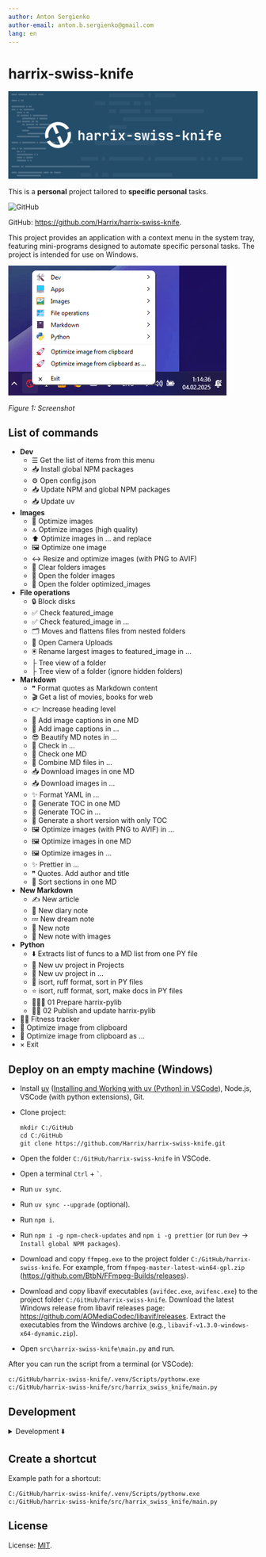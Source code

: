 ```yaml
---
author: Anton Sergienko
author-email: anton.b.sergienko@gmail.com
lang: en
---
```


# harrix-swiss-knife

![harrix-swiss-knife](https://raw.githubusercontent.com/Harrix/harrix-swiss-knife/refs/heads/main/img/featured-image.svg)

This is a **personal** project tailored to **specific personal** tasks.

![GitHub](https://img.shields.io/github/license/Harrix/harrix-swiss-knife)

GitHub: <https://github.com/Harrix/harrix-swiss-knife>.

This project provides an application with a context menu in the system tray, featuring mini-programs designed to automate specific personal tasks. The project is intended for use on Windows.

![Screenshot](https://raw.githubusercontent.com/Harrix/harrix-swiss-knife/refs/heads/main/img/screenshoot.png)

_Figure 1: Screenshot_

## List of commands

- **Dev**
  - ☰ Get the list of items from this menu
  - 📥 Install global NPM packages
  - ⚙️ Open config.json
  - 📥 Update NPM and global NPM packages
  - 📥 Update uv
- **Images**
  - 🚀 Optimize images
  - 🔝 Optimize images (high quality)
  - ⬆️ Optimize images in … and replace
  - 🖼️ Optimize one image
  - ↔️ Resize and optimize images (with PNG to AVIF)
  - 🧹 Clear folders images
  - 📂 Open the folder images
  - 📂 Open the folder optimized_images
- **File operations**
  - 🔒 Block disks
  - ✅ Check featured_image
  - ✅ Check featured_image in …
  - 🗂️ Moves and flattens files from nested folders
  - 📸 Open Camera Uploads
  - 🖲️ Rename largest images to featured_image in …
  - ├ Tree view of a folder
  - ├ Tree view of a folder (ignore hidden folders)
- **Markdown**
  - ❞ Format quotes as Markdown content
  - 🎬 Get a list of movies, books for web
  - 👉 Increase heading level
  - 🌄 Add image captions in one MD
  - 🌄 Add image captions in …
  - 😎 Beautify MD notes in …
  - 🚧 Check in …
  - 🚧 Check one MD
  - 🔗 Combine MD files in …
  - 📥 Download images in one MD
  - 📥 Download images in …
  - ✨ Format YAML in …
  - 📑 Generate TOC in one MD
  - 📑 Generate TOC in …
  - 🤏 Generate a short version with only TOC
  - 🖼️ Optimize images (with PNG to AVIF) in …
  - 🖼️ Optimize images in one MD
  - 🖼️ Optimize images in …
  - ✨ Prettier in …
  - ❞ Quotes. Add author and title
  - 📶 Sort sections in one MD
- **New Markdown**
  - ✍️ New article
  - 📖 New diary note
  - 💤 New dream note
  - 📓 New note
  - 📓 New note with images
- **Python**
  - ⬇️ Extracts list of funcs to a MD list from one PY file
  - 🐍 New uv project in Projects
  - 🐍 New uv project in …
  - 🌟 isort, ruff format, sort in PY files
  - ⭐ isort, ruff format, sort, make docs in PY files
  - 👩🏻‍🍳 01 Prepare harrix-pylib
  - 👷‍♂️ 02 Publish and update harrix-pylib
- 🏃🏻 Fitness tracker
- 🚀 Optimize image from clipboard
- 🚀 Optimize image from clipboard as …
- × Exit

## Deploy on an empty machine (Windows)

- Install [uv](https://docs.astral.sh/uv/) ([Installing and Working with uv (Python) in VSCode](https://github.com/Harrix/harrix.dev-articles-2025-en/blob/main/uv-vscode-python/uv-vscode-python.md)), Node.js, VSCode (with python extensions), Git.

- Clone project:

  ```shell
  mkdir C:/GitHub
  cd C:/GitHub
  git clone https://github.com/Harrix/harrix-swiss-knife.git
  ```

- Open the folder `C:/GitHub/harrix-swiss-knife` in VSCode.

- Open a terminal `Ctrl` + `` ` ``.

- Run `uv sync`.

- Run `uv sync --upgrade` (optional).

- Run `npm i`.

- Run `npm i -g npm-check-updates` and `npm i -g prettier` (or run `Dev` → `Install global NPM packages`).

- Download and copy `ffmpeg.exe` to the project folder `C:/GitHub/harrix-swiss-knife`. For example, from `ffmpeg-master-latest-win64-gpl.zip` (<https://github.com/BtbN/FFmpeg-Builds/releases>).

- Download and copy libavif executables (`avifdec.exe`, `avifenc.exe`) to the project folder `C:/GitHub/harrix-swiss-knife`. Download the latest Windows release from libavif releases page: <https://github.com/AOMediaCodec/libavif/releases>. Extract the executables from the Windows archive (e.g., `libavif-v1.3.0-windows-x64-dynamic.zip`).

- Open `src\harrix-swiss-knife\main.py` and run.

After you can run the script from a terminal (or VSCode):

```shell
c:/GitHub/harrix-swiss-knife/.venv/Scripts/pythonw.exe c:/GitHub/harrix-swiss-knife/src/harrix_swiss_knife/main.py
```

## Development

<details>
<summary>Development ⬇️</summary>

### CLI commands

CLI commands after installation.

- `uv self update` — update uv itself.
- `uv sync --upgrade` — update all project libraries (sometimes you need to call twice).
- `isort .` — sort imports.
- `ruff format` — format the project's Python files.
- `ruff check` — lint the project's Python files.
- `ruff check --fix` — lint and fix the project's Python files.
- `uv python install 3.13` + `uv python pin 3.13` + `uv sync` — switch to a different Python version.
- `vermin src` — determines the minimum version of Python.
- `ncu -u` + `npm install` + `npm audit fix --force` — update NPM packages.

### Add a new action

- Add a new action `class on_<action>(action_base.ActionBase)` in `src/harrix_swiss_knife/action_<section>.py`.
- Site for searching emojis <https://emojidb.org/>.
- In `main.py` add action `self.add_item(self.menu_<section>, hsk.md.on_<action>)` in `<section>`.
- From `harrix-swiss-knife`, call the command `Python` → `isort, ruff format, sort in PY files` and select the folder `harrix_swiss_knife`.

Example an action:

```python
class on_check_featured_image_in_folders(action_base.ActionBase):
    """Docstring."""

    icon = "✅"
    title = "Check featured_image.*"

    def execute(self, *args: Any, **kwargs: Any) -> None:  # noqa: ARG002
        """Execute the code. Main method for the action."""
        for path in config["paths_with_featured_image"]:
            try:
                result = h.file.check_featured_image(path)[1]
            except Exception as e:
                result = f"❌ Error: {e}"
            self.add_line(result)
        self.show_result()
```

Examples an action with QThread:

```python
class on_npm_update_packages(action_base.ActionBase):
    """Docstring."""

    icon = "📥"
    title = "Update NPM and global NPM packages"

    def execute(self, *args: Any, **kwargs: Any) -> None:  # noqa: ARG002
        """Execute the code. Main method for the action."""
        self.start_thread(self.in_thread, self.thread_after, self.title)

    def in_thread(self) -> str | None:
        """Execute code in a separate thread. For performing long-running operations."""
        commands = "npm update npm -g\nnpm update -g"
        return h.dev.run_powershell_script(commands)

    def thread_after(self, result: Any) -> None:  # noqa: ARG002
        """Execute code in the main thread after in_thread(). For handling the results of thread execution."""
        self.show_toast("Update completed")
        self.add_line(result)
        self.show_result()
```

```python
class on_sort_isort_fmt_python_code_folder(action_base.ActionBase):
    """Docstring."""

    icon = "🌟"
    title = "isort, ruff format, sort in PY files"

    def execute(self, *args: Any, **kwargs: Any) -> None:  # noqa: ARG002
        """Execute the code. Main method for the action."""
        self.folder_path = self.get_existing_directory("Select Project folder", config["path_github"])
        if not self.folder_path:
            return

        self.start_thread(self.in_thread, self.thread_after, self.title)

    def in_thread(self) -> str | None:
        """Execute code in a separate thread. For performing long-running operations."""
        commands = f"cd {self.folder_path}\nisort .\nruff format"
        self.add_line(h.dev.run_powershell_script(commands))
        self.add_line(h.file.apply_func(self.folder_path, ".py", h.py.sort_py_code))

    def thread_after(self, result: Any) -> None:  # noqa: ARG002
        """Execute code in the main thread after in_thread(). For handling the results of thread execution."""
        self.show_toast(f"{self.title} completed")
        self.show_result()
```

Example an action with sequence of QThread:

```python
class on_harrix_action_with_sequence_of_thread(action_base.ActionBase):
    """Docstring."""

    icon = "👷‍♂️"
    title = "Sequence of thread"

    def execute(self, *args: Any, **kwargs: Any) -> None:  # noqa: ARG002
        """Execute the code. Main method for the action."""
        self.start_thread(self.in_thread_01, self.thread_after_01, self.title)
        return "Started the process chain"

    def in_thread_01(self) -> str | None:
        """Execute code in a separate thread. For performing long-running operations."""
        # First operation
        self.add_line("Starting first operation")
        time.sleep(5)  # Simulating work
        return "First operation completed"

    def in_thread_02(self) -> str | None:
        """Execute code in a separate thread. For performing long-running operations."""
        # Second operation
        self.add_line("Starting second operation")
        time.sleep(self.time_waiting_seconds)  # Simulating work
        return "Second operation completed"

    def in_thread_03(self) -> str | None:
        """Execute code in a separate thread. For performing long-running operations."""
        # Third operation
        self.add_line("Starting third operation")
        time.sleep(5)  # Simulating work
        return "Third operation completed"

    def thread_after_01(self, result: Any) -> None:  # noqa: ARG002
        """Execute code in the main thread after in_thread_01(). For handling the results of thread execution."""
        self.add_line(result)  # Log the result from the first thread

        # Start the second operation
        self.time_waiting_seconds = 20
        message = f"Wait {self.time_waiting_seconds} seconds for the package to be published."
        self.start_thread(self.in_thread_02, self.thread_after_02, message)

    def thread_after_02(self, result: Any) -> None:  # noqa: ARG002
        """Execute code in the main thread after in_thread_02(). For handling the results of thread execution."""
        self.add_line(result)  # Log the result from the second thread

        # Start the third operation
        self.start_thread(self.in_thread_03, self.thread_after_03, self.title)

    def thread_after_03(self, result: Any) -> None:  # noqa: ARG002
        """Execute code in the main thread after in_thread_03(). For handling the results of thread execution."""
        self.add_line(result)  # Log the result from the third thread
        self.show_toast(f"{self.title} completed")
        self.show_result()
```

### Update `harrix-pylib`

- Run `uv sync --upgrade` (maybe twice).
- Change version in line `"harrix-pylib>=<version>"` in `pyproject.toml`
- Run `uv sync --upgrade`.
- Create a commit `⬆️ Update harrix-pylib`.

Or from `harrix-swiss-knife`, call the command `Python` → `02 Publish and update harrix-pylib`.

### Add file to a resource file

Add files (pictures, etc.) to the `src\harrix_swiss_knife\assets` folder.

In the file `resources.qrc` add line for example `<file>assets/logo.svg</file>`:

```xml
<?xml version="1.0" encoding="UTF-8"?>
<RCC>
    <qresource prefix="/">
        <file>assets/logo.svg</file>
    </qresource>
</RCC>
```

Generate `resources_rc.py`:

```shell
pyside6-rcc src/harrix_swiss_knife/resources.qrc -o src/harrix_swiss_knife/resources_rc.py
```

### Convert UI file to PY class

```shell
pyside6-uic src/harrix_swiss_knife/fitness/window.ui -o src/harrix_swiss_knife/fitness/window.py
```

### Minimum Python Version

We determine the minimum Python version using [vermin](https://github.com/netromdk/vermin):

```shell
vermin src
```

However, if the version is below 3.10, we stick with 3.10 because Python 3.10 annotations are used.

</details>

## Create a shortcut

Example path for a shortcut:

```shell
C:/GitHub/harrix-swiss-knife/.venv/Scripts/pythonw.exe c:/GitHub/harrix-swiss-knife/src/harrix_swiss_knife/main.py
```

## License

License: [MIT](https://github.com/Harrix/harrix-swiss-knife/blob/main/LICENSE.md).
